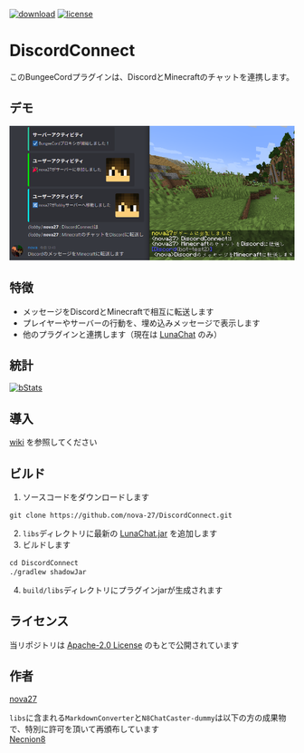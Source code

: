 [![download](https://img.shields.io/github/downloads/nova-27/DiscordConnect/total?color=blue)](https://github.com/nova-27/DiscordConnect/releases)
[![license](https://img.shields.io/github/license/nova-27/DiscordConnect?color=b8b8b8)](https://github.com/nova-27/DiscordConnect/blob/master/LICENSE)

# DiscordConnect

このBungeeCordプラグインは、DiscordとMinecraftのチャットを連携します。

## デモ

![demo](images/demo.png)

## 特徴

- メッセージをDiscordとMinecraftで相互に転送します
- プレイヤーやサーバーの行動を、埋め込みメッセージで表示します
- 他のプラグインと連携します（現在は [LunaChat](https://github.com/ucchyocean/LunaChat) のみ）

## 統計

[![bStats](https://bstats.org/signatures/bungeecord/DiscordConnect.svg)](https://bstats.org/plugin/bungeecord/DiscordConnect/)

## 導入

[wiki](https://github.com/nova-27/DiscordConnect/wiki) を参照してください

## ビルド

1. ソースコードをダウンロードします

```shell
git clone https://github.com/nova-27/DiscordConnect.git
```

2. `libs`ディレクトリに最新の [LunaChat.jar](https://github.com/ucchyocean/LunaChat/releases) を追加します
3. ビルドします

```shell
cd DiscordConnect
./gradlew shadowJar
```

4. `build/libs`ディレクトリにプラグインjarが生成されます

## ライセンス

当リポジトリは [Apache-2.0 License](http://www.apache.org/licenses/) のもとで公開されています

## 作者

[nova27](https://github.com/nova-27)

`libs`に含まれる`MarkdownConverter`と`N8ChatCaster-dummy`は以下の方の成果物で、特別に許可を頂いて再頒布しています  
[Necnion8](https://github.com/Necnion8)